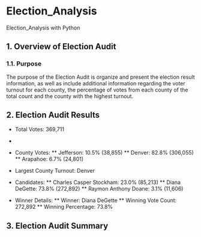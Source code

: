 # Election_Analysis
Election_Analysis with Python
## 1. Overview of Election Audit

### 1.1. Purpose
  The purpose of the Election Audit is organize and present the election result information, as well as include additional information regarding the voter turnout for each county, the percentage of votes from each county of the total count and the county with the highest turnout.
  
## 2. Election Audit Results

* Total Votes: 369,711
* 
* County Votes:
** Jefferson: 10.5% (38,855)
** Denver: 82.8% (306,055)
** Arapahoe: 6.7% (24,801)
* Largest County Turnout: Denver

* Candidates:
** Charles Casper Stockham: 23.0% (85,213)
** Diana DeGette: 73.8% (272,892)
** Raymon Anthony Doane: 3.1% (11,606)

* Winner Details:
** Winner: Diana DeGette
** Winning Vote Count: 272,892
** Winning Percentage: 73.8%

## 3. Election Audit Summary
